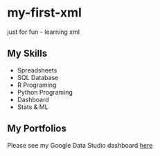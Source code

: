 # my-first-xml
just for fun - learning xml

## My Skills

- Spreadsheets
- SQL Database
- R Programing
- Python Programing
- Dashboard
- Stats & ML

## My Portfolios

Please see my Google Data Studio dashboard [here](https://github.com/xnechx/my-first-xml/blob/main/Sales_Report_Batch_5_(July_2022).pdf)
